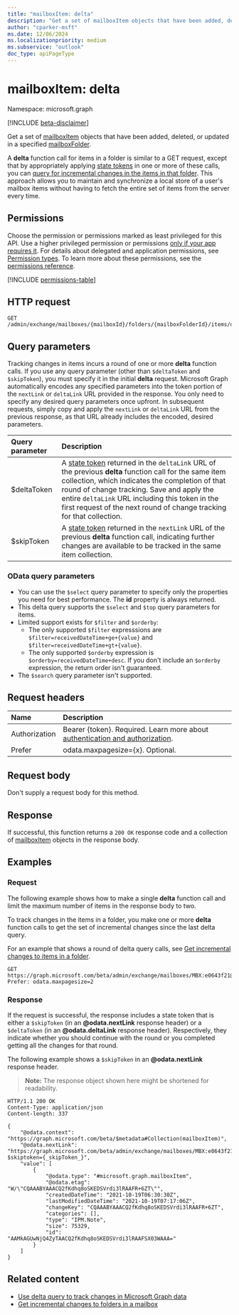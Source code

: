 ```yaml
---
title: "mailboxItem: delta"
description: "Get a set of mailboxItem objects that have been added, deleted, or updated in a specified folder."
author: "cparker-msft"
ms.date: 12/06/2024
ms.localizationpriority: medium
ms.subservice: "outlook"
doc_type: apiPageType
---
```


# mailboxItem: delta

Namespace: microsoft.graph

[!INCLUDE [beta-disclaimer](../../includes/beta-disclaimer.md)]

Get a set of [mailboxItem](../resources/mailboxitem.md) objects that have been added, deleted, or updated in a specified [mailboxFolder](../resources/mailboxfolder.md).

A **delta** function call for items in a folder is similar to a GET request, except that by appropriately applying [state tokens](/graph/delta-query-overview) in one or more of these calls, you can [query for incremental changes in the items in that folder](/graph/delta-query-messages). This approach allows you to maintain and synchronize a local store of a user's mailbox items without having to fetch the entire set of items from the server every time.

## Permissions

Choose the permission or permissions marked as least privileged for this API. Use a higher privileged permission or permissions [only if your app requires it](/graph/permissions-overview#best-practices-for-using-microsoft-graph-permissions). For details about delegated and application permissions, see [Permission types](/graph/permissions-overview#permission-types). To learn more about these permissions, see the [permissions reference](/graph/permissions-reference).

<!-- {
  "blockType": "permissions",
  "name": "mailboxitem-delta-permissions"
}
-->
[!INCLUDE [permissions-table](../includes/permissions/mailboxitem-delta-permissions.md)]

## HTTP request

<!-- {
  "blockType": "ignored"
}
-->
``` http
GET /admin/exchange/mailboxes/{mailboxId}/folders/{mailboxFolderId}/items/delta
```

## Query parameters

Tracking changes in items incurs a round of one or more **delta** function calls. If you use any query parameter (other than `$deltaToken` and `$skipToken`), you must specify it in the initial **delta** request. Microsoft Graph automatically encodes any specified parameters into the token portion of the `nextLink` or `deltaLink` URL provided in the response. You only need to specify any desired query parameters once upfront. In subsequent requests, simply copy and apply the `nextLink` or `deltaLink` URL from the previous response, as that URL already includes the encoded, desired parameters.

| Query parameter|Description|
|:----------------|:-------|
| $deltaToken|A [state token](/graph/delta-query-overview) returned in the `deltaLink` URL of the previous **delta** function call for the same item collection, which indicates the completion of that round of change tracking. Save and apply the entire `deltaLink` URL including this token in the first request of the next round of change tracking for that collection.|
| $skipToken|A [state token](/graph/delta-query-overview) returned in the `nextLink` URL of the previous **delta** function call, indicating further changes are available to be tracked in the same item collection.|

### OData query parameters

- You can use the `$select` query parameter to specify only the properties you need for best performance. The **id** property is always returned.
- This delta query supports the `$select` and `$top` query parameters for items.  
- Limited support exists for `$filter` and `$orderby`:
  - The only supported `$filter` expresssions are `$filter=receivedDateTime+ge+{value}` and `$filter=receivedDateTime+gt+{value}`.
  - The only supported `$orderby` expression is `$orderby=receivedDateTime+desc`. If you don't include an `$orderby` expression, the return order isn't guaranteed.
- The `$search` query parameter isn't supported.

## Request headers

|Name|Description|
|:---|:---|
|Authorization|Bearer {token}. Required. Learn more about [authentication and authorization](/graph/auth/auth-concepts).|
|Prefer|odata.maxpagesize={x}. Optional.|

## Request body

Don't supply a request body for this method.

## Response

If successful, this function returns a `200 OK` response code and a collection of [mailboxItem](../resources/mailboxitem.md) objects in the response body.

## Examples

### Request

The following example shows how to make a single **delta** function call and limit the maximum number of items in the response body to two.

To track changes in the items in a folder, you make one or more **delta** function calls to get the set of incremental changes since the last delta query. 

For an example that shows a round of delta query calls, see [Get incremental changes to items in a folder](/graph/delta-query-messages).

<!-- {
  "blockType": "request",
  "name": "mailboxitemthis.delta",
  "sampleKeys": ["MBX:e0643f21@a7809c93", "AAMkAGUwNjQ4ZyTAAA="]
}
-->
``` http
GET https://graph.microsoft.com/beta/admin/exchange/mailboxes/MBX:e0643f21@a7809c93/folders/AAMkAGUwNjQ4ZyTAAA=/items/delta
Prefer: odata.maxpagesize=2
```

### Response

If the request is successful, the response includes a state token that is either a `$skipToken` (in an **@odata.nextLink** response header) or a `$deltaToken` (in an **@odata.deltaLink** response header). Respectively, they indicate whether you should continue with the round or you completed getting all the changes for that round.

The following example shows a `$skipToken` in an **@odata.nextLink** response header.

>**Note:** The response object shown here might be shortened for readability.
<!-- {
  "blockType": "response",
  "truncated": true,
  "@odata.type": "Collection(microsoft.graph.mailboxItem)"
}
-->
``` http
HTTP/1.1 200 OK
Content-Type: application/json
Content-length: 337

{
    "@odata.context": "https://graph.microsoft.com/beta/$metadata#Collection(mailboxItem)",
    "@odata.nextLink": "https://graph.microsoft.com/beta/admin/exchange/mailboxes/MBX:e0643f21@a7809c93/folders/AAMkAGUwNjQ4ZyTAAA=/items/delta?$skiptoken={_skipToken_}",
    "value": [
        {
            "@odata.type": "#microsoft.graph.mailboxItem",
            "@odata.etag": "W/\"CQAAABYAAACQ2fKdhq8oSKEDSVrdi3lRAAFR+6ZT\"",
            "createdDateTime": "2021-10-19T06:30:30Z",
            "lastModifiedDateTime": "2021-10-19T07:17:06Z",
            "changeKey": "CQAAABYAAACQ2fKdhq8oSKEDSVrdi3lRAAFR+6ZT",
            "categories": [],
            "type": "IPM.Note",
            "size": 75329,
            "id": "AAMkAGUwNjQ4ZyTAACQ2fKdhq8oSKEDSVrdi3lRAAFSX03WAAA="
        }
    ]
}
```

## Related content

- [Use delta query to track changes in Microsoft Graph data](/graph/delta-query-overview)
- [Get incremental changes to folders in a mailbox](./mailboxfolder-delta.md)
